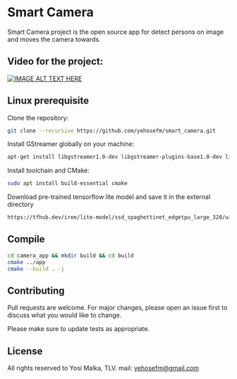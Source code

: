 # Smart Camera

Smart Camera project is the open source app for detect persons on image and moves the camera towards.  

## Video for the project:

[![IMAGE ALT TEXT HERE](https://img.youtube.com/vi/6XpyfJSzU9Y/0.jpg)](https://youtu.be/6XpyfJSzU9Y)

##  Linux prerequisite

Clone the repository:

```bash
git clone --recursive https://github.com/yehosefm/smart_camera.git
```

Install GStreamer globally on your machine:

```bash 
apt-get install libgstreamer1.0-dev libgstreamer-plugins-base1.0-dev libgstreamer-plugins-bad1.0-dev gstreamer1.0-plugins-base gstreamer1.0-plugins-good gstreamer1.0-plugins-bad gstreamer1.0-plugins-ugly gstreamer1.0-libav gstreamer1.0-tools gstreamer1.0-x gstreamer1.0-alsa gstreamer1.0-gl gstreamer1.0-gtk3 gstreamer1.0-qt5 gstreamer1.0-pulseaudio
```

Install toolchain and CMake:
```bash 
sudo apt install build-essential cmake
```

Download pre-trained tensorflow lite model and save it in the external directory
```bash 
https://tfhub.dev/iree/lite-model/ssd_spaghettinet_edgetpu_large_320/uint8/nms/1?lite-format=tflite
``` 


## Compile 

```bash 
cd camera_app && mkdir build && cd build 
cmake ../app
cmake --build . -j
```

## Contributing

Pull requests are welcome. For major changes, please open an issue first
to discuss what you would like to change.

Please make sure to update tests as appropriate.

## License

All rights reserved to Yosi Malka, TLV.
mail: yehosefm@gmail.com
